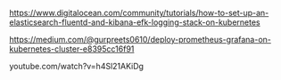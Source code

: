 https://www.digitalocean.com/community/tutorials/how-to-set-up-an-elasticsearch-fluentd-and-kibana-efk-logging-stack-on-kubernetes

https://medium.com/@gurpreets0610/deploy-prometheus-grafana-on-kubernetes-cluster-e8395cc16f91

youtube.com/watch?v=h4Sl21AKiDg